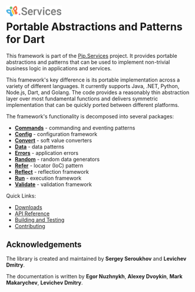 # <img src="https://github.com/pip-services/pip-services/raw/master/design/Logo.png" alt="Pip.Services Logo" style="max-width:30%"> <br/> Portable Abstractions and Patterns for Dart

This framework is part of the [Pip.Services](https://github.com/pip-services/pip-services) project.
It provides portable abstractions and patterns that can be used to implement non-trivial business logic in applications and services.

This framework's key difference is its portable implementation across a variety of different languages. 
It currently supports Java, .NET, Python, Node.js, Dart, and Golang. The code provides a reasonably thin abstraction layer 
over most fundamental functions and delivers symmetric implementation that can be quickly ported between different platforms.

The framework's functionality is decomposed into several packages:

- [**Commands**]() - commanding and eventing patterns
- [**Config**]() - configuration framework
- [**Convert**]() - soft value converters
- [**Data**]() - data patterns
- [**Errors**]() - application errors
- [**Random**]() - random data generators
- [**Refer**]() - locator (IoC) pattern
- [**Reflect**]() - reflection framework
- [**Run**]() - execution framework
- [**Validate**]() - validation framework

Quick Links:

* [Downloads](https://github.com/pip-services3-dart/pip-services3-commons-dart/blob/master/docs/Downloads.md)
* [API Reference](https://pip-services3-dart.github.io/pip-services3-commons-dart/index.html)
* [Building and Testing](https://github.com/pip-services3-dart/pip-services3-commons-dart/blob/master/docs/Development.md)
* [Contributing](https://github.com/pip-services3-dart/pip-services3-commons-dart/blob/master/docs/Development.md#contrib)

## Acknowledgements

The library is created and maintained by **Sergey Seroukhov** and **Levichev Dmitry**.

The documentation is written by **Egor Nuzhnykh**, **Alexey Dvoykin**, **Mark Makarychev**, **Levichev Dmitry**.